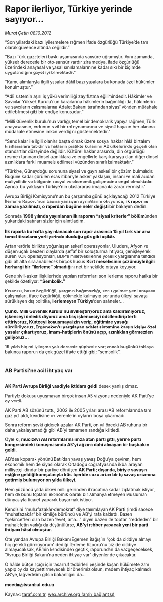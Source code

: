 # Rapor ilerliyor, Türkiye yerinde sayıyor...

*Murat Çetin 08.10.2012*

<div class="yazi"><p>“Son yıllardaki bazı iyileşmelere rağmen ifade özgürlüğü Türkiye’de tam olarak güvence altında değildir.”</p>
<p>“Bazı Türk gazeteleri baskı aşamasında sansüre uğramıştır. Aynı zamanda, yüksek derecede bir oto-sansür vardır zira medya, ifade özgürlüğü üzerindeki anayasal ve yasal sınırlamaların ne kadar sıkı bir biçimde uygulandığını gayet iyi bilmektedir.”</p>
<p>“Kamu alımlarıyla ilgili yasalar dâhil bazı yasalara bu konuda özel hükümler konulmuştur.”</p>
<p>“Adlî sistemin aşırı iş yükü verimliliği zayıflatma eğilimindedir. Hâkimler ve Savcılar Yüksek Kurulu’nun kararlarına hâkimlerin bağımlılığı da, hâkimlerin ve savcıların çalışmalarına Adalet Bakanı tarafından siyasî yönden müdahale edilebilmesi gibi bir endişe konusudur.”</p>
<p>“Millî Güvenlik Kurulu’nun varlığı, temel bir demokratik yapıya rağmen, Türk anayasasının, ordunun sivil bir rol oynamasına ve siyasî hayatın her alanına müdahale etmesine imkân verdiğini göstermektedir.”</p>
<p>“Sendikalar ile ilgili olanlar başta olmak üzere sosyal haklar hâlâ birtakım kısıtlamalara tabidir ve hakların pratikte kullanımı AB ülkelerinde geçerli olan standartlar düzeyinde değildir. Kültürel haklar arasında, din özgürlüğü, resmen tanınan dinsel azınlıklara ve engellerle karşı karşıya olan diğer dinsel azınlıklara farklı muamele edilmesi yüzünden sınırlı kalmaktadır.”</p>
<p>“Türkiye, Güneydoğu sorununa siyasî ve gayrı askerî bir çözüm bulmalıdır. Bugüne kadar görülen esas itibariyle askerî yaklaşım, insani ve malî açıdan maliyetlidir ve bölgenin sosyal ve ekonomik gelişmesine engel olmaktadır. Ayrıca, bu yaklaşım Türkiye’nin uluslararası imajına da zarar vermiştir.”</p>
<p>Avrupa Birliği Komisyonu’nun bu çarşamba günü açıklayacağı 2012 Türkiye İlerleme Raporu’nun basına yansıyan ayrıntılarını okuyunca, <b>ilk rapor ne zaman yazılmıştı, o rapordan bugüne neler değişti</b> bir bakayım dedim.</p>
<p>Sonrada <b>1998 yılında yayınlanan ilk raporun “siyasi kriterler” bölümü</b>nden yukarıdaki satırları sizler için alıntıladım.<br/><br/><b>İlk raporla bu hafta yayınlanacak son rapor arasında 15 yıl fark var ama temel itirazların yerli yerinde durduğu gün gibi aşikâr.</b></p>
<p>Artan terörle birlikte yoğunlaşan askerî operasyonlar, Uludere, Afyon ve düşen uçak benzeri olaylarda şeffaf bir soruşturma ihtiyacı, genişleyerek süren KCK operasyonları, BDP’li milletvekillerine yönelik yargılanma tehdidi gibi alt alta sıralanabilecek birçok husus <b>Kürt meselesinin çözümüyle ilgili herhangi bir “ilerleme” olmadığı</b>nı net bir şekilde ortaya koyuyor.</p>
<p>Gene sivil-asker ilişkilerinde yapılan reformları son ilerleme raporu harika bir şekilde özetliyor: <b>“Sembolik.”</b></p>
<p>Kısacası, basın özgürlüğü, yargının bağımsızlığı, sonu gelmez yeni anayasa çalışmaları, ifade özgürlüğü, çökmekle kalmayıp sonunda ülkeyi savaşa sürükleyen dış politika, <b>ilerlemeyen Türkiye</b>’den sahneler...<br/><br/><b>Çünkü Millî Güvenlik Kurulu’nu sivilleştiriyoruz ama kaldıramıyoruz, işkenceyi önledik diyoruz ama baş işkenceciyi ödüllendirip terfi ettiriyoruz, Kürtçeyi konuşmaya izin verip, eğitimine yasağı sürdürüyoruz, Ergenekon’u yargılayan adalet sistemine karşın kişiye özel yasalar çıkartıyoruz, imam-hatiplerin önünü açıp, azınlıkları görmezden geliyoruz...</b></p>
<p>15 yılda hiç mi iyileşme yok derseniz şüphesiz var; ancak bugünkü tabloya bakınca raporun da çok güzel ifade ettiği gibi; “sembolik”. </p>
<h3><br/>AB Partisi’ne acil ihtiyaç var</h3>
<p><b><br/>AK Parti Avrupa Birliği vaadiyle iktidara geldi</b> desek yanlış olmaz.</p>
<p>Partiyle dokusu uyuşmayan birçok insan AB vizyonu nedeniyle AK Parti’ye oy verdi.</p>
<p>AK Parti AB sözünü tuttu, 2002 ile 2005 yılları arası AB reformlarında tam gaz yol aldı, kendisine oy verenlerin oylarını boşa çıkarmadı.</p>
<p>Sonra reform şevki giderek azalan AK Parti, on yıl önceki AB ruhunu bir daha yakalayamadığı gibi AB’yi tamamen sandığa kilitledi. </p>
<p>Öyle ki, <b>mucizevî AB reformlarına imza atan parti gitti, yerine parti kongresindeki konuşmasında AB’yi ağzına dahi almayan bir başbakan geldi</b>.</p>
<p>AB’den koparak yönünü Batı’dan yavaş yavaş Doğu’ya çeviren, hem ekonomik hem de siyasi olarak Ortadoğu coğrafyasında ikbal arayan milliyetçi-dindar bir partiye dönüşen <b>AK Parti; dışarıda, biriyle savaşın eşiğine geldiği komşularıyla küs, içeride dozu artan bir iç savaş ortamına getirmiş bulunuyor on yılda ülkeyi</b>.</p>
<p>Hem yüzüncü yılda ülkeyi milli gelirinden ihracatına kadar zıplatmak istiyor, hem de bunu toplamı ekonomik olarak bir Almanya etmeyen Müslüman dünyasıyla ticaret yaparak başarmak istiyor. </p>
<p>Kendisini “muhafazakâr-demokrat” diye tanımlayan AK Parti şimdi sadece “muhafazakâr” bir kimliğe büründü ve AB’yi rafa kaldırdı. Bazen “çekince”leri olan bazen “evet, ama...” diyen bazen de toptan “reddeden” bir muhalefetin varlığı da düşünülürse, <b>AB’yi rehber yapacak yeni bir parti ihtiyacı hâsıl olmuştur</b>.</p>
<p>Öte yandan Avrupa Birliği Bakanı Egemen Bağış’ın “çok da ciddiye almayı hiç gerekli görmüyorum” dediği İlerleme Raporu’nu biz de ciddiye almayacaksak, AB’nin kendisinden geçtik, raporundan da vazgeçeceksek, “Avrupa Birliği Bakanı’na neden ihtiyaç var” diyenler de çıkacaktır.</p>
<p>O hâlde bütçe açığı için tasarruf tedbirleri peşinde koşan hükümete zam yapıp oy da kaybettirmeyecek bir önerimiz olsun, madem ihtiyaç kalmadı AB’ye, lağvedelim gitsin bakanlığını da...<br/><br/><b>mcetin@istanbul.edu.tr</b></p>
</div>

Kaynak: [taraf.com.tr](http://www.taraf.com.tr/murat-cetin/makale-rapor-ilerliyor-turkiye-yerinde-sayiyor.htm), [web.archive.org (arşiv bağlantısı)](http://web.archive.org/web/20131107082631/http://www.taraf.com.tr/murat-cetin/makale-rapor-ilerliyor-turkiye-yerinde-sayiyor.htm)
